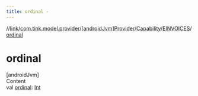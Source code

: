 ```yaml
---
title: ordinal -
---
```

//[link](../../../../index.md)/[com.tink.model.provider](../../../index.md)/[[androidJvm]Provider](../../index.md)/[Capability](../index.md)/[EINVOICES](index.md)/[ordinal](ordinal.md)



# ordinal  
[androidJvm]  
Content  
val [ordinal](ordinal.md): [Int](https://kotlinlang.org/api/latest/jvm/stdlib/kotlin/-int/index.html)  



